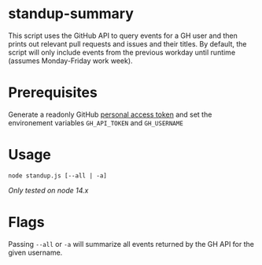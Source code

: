 # standup-summary

This script uses the GitHub API to query events for a GH user and then prints out relevant pull requests and issues and their titles. By default, the script will only include events from the previous workday until runtime (assumes Monday-Friday work week).


# Prerequisites
Generate a readonly GitHub [personal access token](https://docs.github.com/en/authentication/keeping-your-account-and-data-secure/creating-a-personal-access-token) and set the environement variables `GH_API_TOKEN` and `GH_USERNAME`

# Usage

`node standup.js [--all | -a]`

*Only tested on node 14.x*

# Flags
Passing `--all` or `-a` will summarize all events returned by the GH API for the given username.
